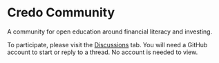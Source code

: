 # Credo Community
A community for open education around financial literacy and investing. 

To participate, please visit the [Discussions](https://github.com/investwithcredo/credo.community/discussions) tab. You will need a GitHub account to start or reply to a thread. No account is needed to view. 
